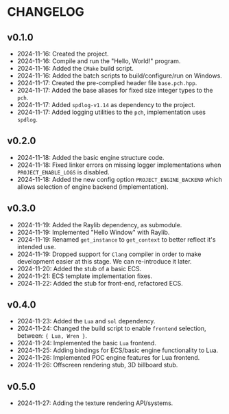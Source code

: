 # CHANGELOG

## v0.1.0
- 2024-11-16: Created the project.
- 2024-11-16: Compile and run the "Hello, World!" program.
- 2024-11-16: Added the `CMake` build script.
- 2024-11-16: Added the batch scripts to build/configure/run on Windows.
- 2024-11-17: Created the pre-complied header file `base.pch.hpp`.
- 2024-11-17: Added the base aliases for fixed size integer types to the `pch`.
- 2024-11-17: Added `spdlog-v1.14` as dependency to the project.
- 2024-11-17: Added logging utilities to the `pch`, implementation uses `spdlog`.

## v0.2.0
- 2024-11-18: Added the basic engine structure code.
- 2024-11-18: Fixed linker errors on missing logger implementations when `PROJECT_ENABLE_LOGS`
  is disabled.
- 2024-11-18: Added the new config option `PROJECT_ENGINE_BACKEND` which allows selection of
  engine backend (implementation).

## v0.3.0
- 2024-11-19: Added the Raylib dependency, as submodule.
- 2024-11-19: Implemented "Hello Window" with Raylib.
- 2024-11-19: Renamed `get_instance` to `get_context` to better reflect it's intended use.
- 2024-11-19: Dropped support for `Clang` compiler in order to make development easier at this
  stage. We can re-introduce it later.
- 2024-11-20: Added the stub of a basic ECS.
- 2024-11-21: ECS template implementation fixes.
- 2024-11-22: Added the stub for front-end, refactored ECS.

## v0.4.0
- 2024-11-23: Added the `Lua` and `sol` dependency.
- 2024-11-24: Changed the build script to enable `frontend` selection, between: `{ Lua, Wren }`.
- 2024-11-24: Implemented the basic `Lua` frontend.
- 2024-11-25: Adding bindings for ECS/basic engine functionality to Lua.
- 2024-11-26: Implemented POC engine features for Lua frontend.
- 2024-11-26: Offscreen rendering stub, 3D billboard stub.

## v0.5.0
- 2024-11-27: Adding the texture rendering API/systems.
